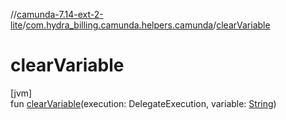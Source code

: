 //[camunda-7.14-ext-2-lite](../../index.md)/[com.hydra_billing.camunda.helpers.camunda](index.md)/[clearVariable](clear-variable.md)

# clearVariable

[jvm]\
fun [clearVariable](clear-variable.md)(execution: DelegateExecution, variable: [String](https://kotlinlang.org/api/latest/jvm/stdlib/kotlin/-string/index.html))
